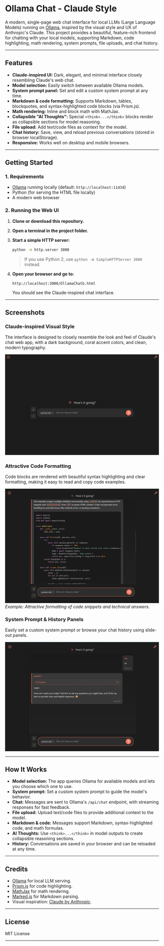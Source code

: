 # Ollama Chat - Claude Style

A modern, single-page web chat interface for local LLMs (Large Language Models) running on [Ollama](https://ollama.com/), inspired by the visual style and UX of Anthropic's Claude. This project provides a beautiful, feature-rich frontend for chatting with your local models, supporting Markdown, code highlighting, math rendering, system prompts, file uploads, and chat history.

---

## Features

- **Claude-inspired UI:** Dark, elegant, and minimal interface closely resembling Claude's web chat.
- **Model selection:** Easily switch between available Ollama models.
- **System prompt panel:** Set and edit a custom system prompt at any time.
- **Markdown & code formatting:** Supports Markdown, tables, blockquotes, and syntax-highlighted code blocks (via Prism.js).
- **Math rendering:** Inline and block math with MathJax.
- **Collapsible "AI Thoughts":** Special `<think>...</think>` blocks render as collapsible sections for model reasoning.
- **File upload:** Add text/code files as context for the model.
- **Chat history:** Save, view, and reload previous conversations (stored in browser localStorage).
- **Responsive:** Works well on desktop and mobile browsers.

---

## Getting Started

### 1. Requirements

- [Ollama](https://ollama.com/) running locally (default: `http://localhost:11434`)
- Python (for serving the HTML file locally)
- A modern web browser

### 2. Running the Web UI

1. **Clone or download this repository.**
2. **Open a terminal in the project folder.**
3. **Start a simple HTTP server:**

   ```sh
   python -m http.server 3000
   ```

   > If you use Python 2, use `python -m SimpleHTTPServer 3000` instead.

4. **Open your browser and go to:**

   ```
   http://localhost:3000/OllamaChatb.html
   ```

   You should see the Claude-inspired chat interface.

---

## Screenshots

### Claude-inspired Visual Style

The interface is designed to closely resemble the look and feel of Claude's chat web app, with a dark background, coral accent colors, and clean, modern typography.

![Claude-inspired UI](ScreenShot1.png)

### Attractive Code Formatting

Code blocks are rendered with beautiful syntax highlighting and clear formatting, making it easy to read and copy code examples.

![Code formatting example](ScreenShot2.png)
_Example: Attractive formatting of code snippets and technical answers._

### System Prompt & History Panels

Easily set a custom system prompt or browse your chat history using slide-out panels.

![System prompt and history panels](ScreenShot3.png)

---

## How It Works

- **Model selection:** The app queries Ollama for available models and lets you choose which one to use.
- **System prompt:** Set a custom system prompt to guide the model's behavior.
- **Chat:** Messages are sent to Ollama's `/api/chat` endpoint, with streaming responses for fast feedback.
- **File upload:** Upload text/code files to provide additional context to the model.
- **Markdown & code:** Messages support Markdown, syntax-highlighted code, and math formulas.
- **AI Thoughts:** Use `<think>...</think>` in model outputs to create collapsible reasoning sections.
- **History:** Conversations are saved in your browser and can be reloaded at any time.

---

## Credits

- [Ollama](https://ollama.com/) for local LLM serving.
- [Prism.js](https://prismjs.com/) for code highlighting.
- [MathJax](https://www.mathjax.org/) for math rendering.
- [Marked.js](https://marked.js.org/) for Markdown parsing.
- Visual inspiration: [Claude by Anthropic](https://claude.ai/).

---

## License

MIT License

---
